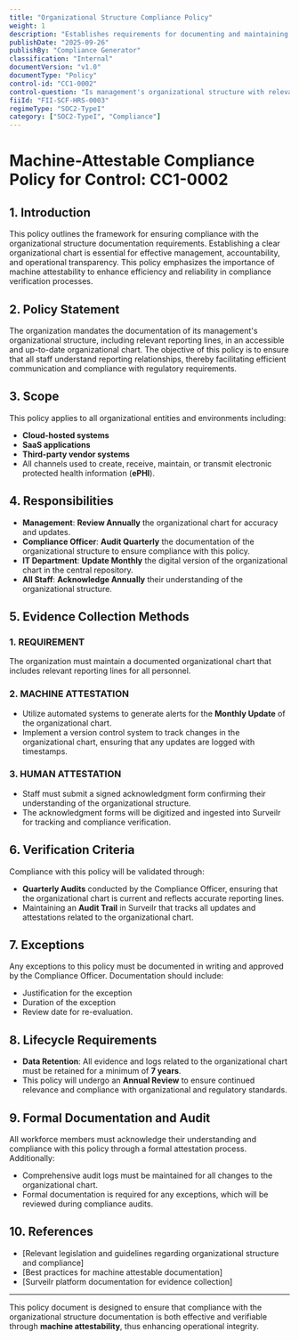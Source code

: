 ```yaml
---
title: "Organizational Structure Compliance Policy"
weight: 1
description: "Establishes requirements for documenting and maintaining an organizational structure for compliance and accountability."
publishDate: "2025-09-26"
publishBy: "Compliance Generator"
classification: "Internal"
documentVersion: "v1.0"
documentType: "Policy"
control-id: "CC1-0002"
control-question: "Is management's organizational structure with relevant reporting lines documented in an organization chart ?"
fiiId: "FII-SCF-HRS-0003"
regimeType: "SOC2-TypeI"
category: ["SOC2-TypeI", "Compliance"]
---
```


# Machine-Attestable Compliance Policy for Control: CC1-0002

## 1. Introduction
This policy outlines the framework for ensuring compliance with the organizational structure documentation requirements. Establishing a clear organizational chart is essential for effective management, accountability, and operational transparency. This policy emphasizes the importance of machine attestability to enhance efficiency and reliability in compliance verification processes.

## 2. Policy Statement
The organization mandates the documentation of its management's organizational structure, including relevant reporting lines, in an accessible and up-to-date organizational chart. The objective of this policy is to ensure that all staff understand reporting relationships, thereby facilitating efficient communication and compliance with regulatory requirements.

## 3. Scope
This policy applies to all organizational entities and environments including:
- **Cloud-hosted systems**
- **SaaS applications**
- **Third-party vendor systems**
- All channels used to create, receive, maintain, or transmit electronic protected health information (**ePHI**).

## 4. Responsibilities
- **Management**: **Review Annually** the organizational chart for accuracy and updates.
- **Compliance Officer**: **Audit Quarterly** the documentation of the organizational structure to ensure compliance with this policy.
- **IT Department**: **Update Monthly** the digital version of the organizational chart in the central repository.
- **All Staff**: **Acknowledge Annually** their understanding of the organizational structure.

## 5. Evidence Collection Methods

### 1. REQUIREMENT
The organization must maintain a documented organizational chart that includes relevant reporting lines for all personnel.

### 2. MACHINE ATTESTATION
- Utilize automated systems to generate alerts for the **Monthly Update** of the organizational chart.
- Implement a version control system to track changes in the organizational chart, ensuring that any updates are logged with timestamps.

### 3. HUMAN ATTESTATION
- Staff must submit a signed acknowledgment form confirming their understanding of the organizational structure.
- The acknowledgment forms will be digitized and ingested into Surveilr for tracking and compliance verification.

## 6. Verification Criteria
Compliance with this policy will be validated through:
- **Quarterly Audits** conducted by the Compliance Officer, ensuring that the organizational chart is current and reflects accurate reporting lines.
- Maintaining an **Audit Trail** in Surveilr that tracks all updates and attestations related to the organizational chart.

## 7. Exceptions
Any exceptions to this policy must be documented in writing and approved by the Compliance Officer. Documentation should include:
- Justification for the exception
- Duration of the exception
- Review date for re-evaluation.

## 8. Lifecycle Requirements
- **Data Retention**: All evidence and logs related to the organizational chart must be retained for a minimum of **7 years**.
- This policy will undergo an **Annual Review** to ensure continued relevance and compliance with organizational and regulatory standards.

## 9. Formal Documentation and Audit
All workforce members must acknowledge their understanding and compliance with this policy through a formal attestation process. Additionally:
- Comprehensive audit logs must be maintained for all changes to the organizational chart.
- Formal documentation is required for any exceptions, which will be reviewed during compliance audits.

## 10. References
- [Relevant legislation and guidelines regarding organizational structure and compliance]  
- [Best practices for machine attestable documentation]
- [Surveilr platform documentation for evidence collection]

---

This policy document is designed to ensure that compliance with the organizational structure documentation is both effective and verifiable through **machine attestability**, thus enhancing operational integrity.